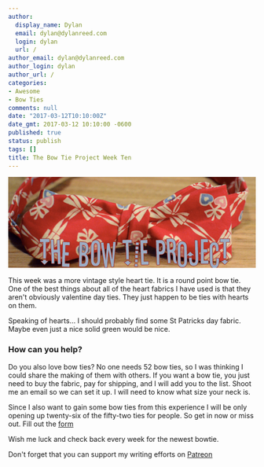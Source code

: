 ```yaml
---
author:
  display_name: Dylan
  email: dylan@dylanreed.com
  login: dylan
  url: /
author_email: dylan@dylanreed.com
author_login: dylan
author_url: /
categories:
- Awesome
- Bow Ties
comments: null
date: "2017-03-12T10:10:00Z"
date_gmt: 2017-03-12 10:10:00 -0600
published: true
status: publish
tags: []
title: The Bow Tie Project Week Ten
---
```


![](https://raw.githubusercontent.com/dylanreed/dylan.blog/gh-pages/images/bow-tie/Bowtie-week-10.jpg)

This week was a more vintage style heart tie. It is a round point bow tie. One of the best things about all of the heart fabrics I have used is that they aren't obviously valentine day ties. They just happen to be ties with hearts on them. 

Speaking of hearts... I should probably find some St Patricks day fabric. Maybe even just a nice solid green would be nice. 

<h3>How can you help?</h3>

Do you also love bow ties? No one needs 52 bow ties, so I was thinking I could share the making of them with others. If you want a bow tie, you just need to buy the fabric, pay for shipping,  and I will add you to the list. Shoot me an email so we can set it up. I will need to know what size your neck is. 

Since I also want to gain some bow ties from this experience I will be only opening up twenty-six of the fifty-two ties for people. So get in now or miss out. Fill out the [form](http://dylan.la/2j1ogU3)

Wish me luck and check back every week for the newest bowtie.

Don't forget that you can support my writing efforts on [Patreon](https://www.patreon.com/dylanreed)




